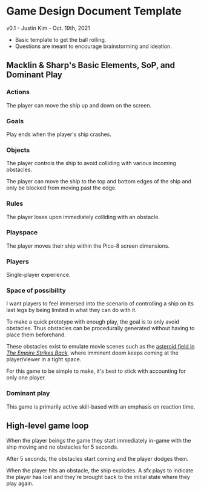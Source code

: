 # Game Design Document Template

v0.1 - Justin Kim - Oct. 19th, 2021

- Basic template to get the ball rolling.
- Questions are meant to encourage brainstorming and ideation.

## Macklin & Sharp's Basic Elements, SoP, and Dominant Play

### Actions

The player can move the ship up and down on the screen. 

### Goals

Play ends when the player's ship crashes.

### Objects

The player controls the ship to avoid colliding with various incoming obstacles.

The player can move the ship to the top and bottom edges of the ship and only be blocked from moving past the edge.

### Rules

The player loses upon immediately colliding with an obstacle.

### Playspace

The player moves their ship within the Pico-8 screen dimensions.

### Players

Single-player experience.

### Space of possibility

I want players to feel immersed into the scenario of controlling a ship on its last legs by being limited in what they can do with it.

To make a quick prototype with enough play, the goal is to only avoid obstacles. Thus obstacles can be procedurally generated without having to place them beforehand.

These obstacles exist to emulate movie scenes such as the [asteroid field in *The Empire Strikes Back*](https://youtu.be/c8deRYotdng?t=109), where imminent doom keeps coming at the player/viewer in a tight space.

For this game to be simple to make, it's best to stick with accounting for only one player.

### Dominant play

This game is primarily active skill-based with an emphasis on reaction time.

## High-level game loop

When the player beings the game they start immediately in-game with the ship moving and no obstacles for 5 seconds.

After 5 seconds, the obstacles start coming and the player dodges them.

When the player hits an obstacle, the ship explodes. A sfx plays to indicate the player has lost and they're brought back to the initial state where they play again.